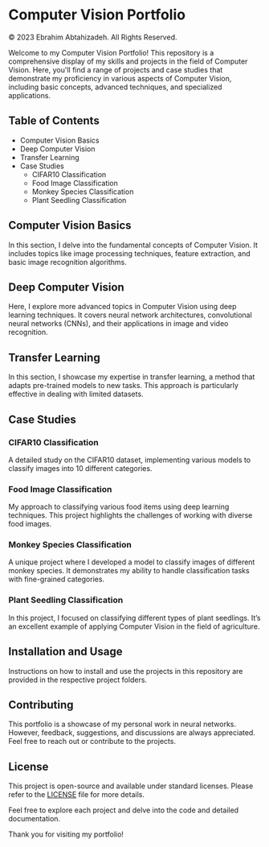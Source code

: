 # Computer Vision Portfolio

© 2023 Ebrahim Abtahizadeh. All Rights Reserved.

Welcome to my Computer Vision Portfolio! This repository is a comprehensive display of my skills and projects in the field of Computer Vision. Here, you'll find a range of projects and case studies that demonstrate my proficiency in various aspects of Computer Vision, including basic concepts, advanced techniques, and specialized applications.

## Table of Contents
- Computer Vision Basics
- Deep Computer Vision
- Transfer Learning
- Case Studies
  - CIFAR10 Classification
  - Food Image Classification
  - Monkey Species Classification
  - Plant Seedling Classification

## Computer Vision Basics
In this section, I delve into the fundamental concepts of Computer Vision. It includes topics like image processing techniques, feature extraction, and basic image recognition algorithms.

## Deep Computer Vision
Here, I explore more advanced topics in Computer Vision using deep learning techniques. It covers neural network architectures, convolutional neural networks (CNNs), and their applications in image and video recognition.

## Transfer Learning
In this section, I showcase my expertise in transfer learning, a method that adapts pre-trained models to new tasks. This approach is particularly effective in dealing with limited datasets.

## Case Studies

### CIFAR10 Classification
A detailed study on the CIFAR10 dataset, implementing various models to classify images into 10 different categories.

### Food Image Classification
My approach to classifying various food items using deep learning techniques. This project highlights the challenges of working with diverse food images.

### Monkey Species Classification
A unique project where I developed a model to classify images of different monkey species. It demonstrates my ability to handle classification tasks with fine-grained categories.

### Plant Seedling Classification
In this project, I focused on classifying different types of plant seedlings. It’s an excellent example of applying Computer Vision in the field of agriculture.

## Installation and Usage
Instructions on how to install and use the projects in this repository are provided in the respective project folders.

## Contributing
This portfolio is a showcase of my personal work in neural networks. However, feedback, suggestions, and discussions are always appreciated. Feel free to reach out or contribute to the projects.

## License
This project is open-source and available under standard licenses. Please refer to the [LICENSE](LICENSE) file for more details.

Feel free to explore each project and delve into the code and detailed documentation.

Thank you for visiting my portfolio!
